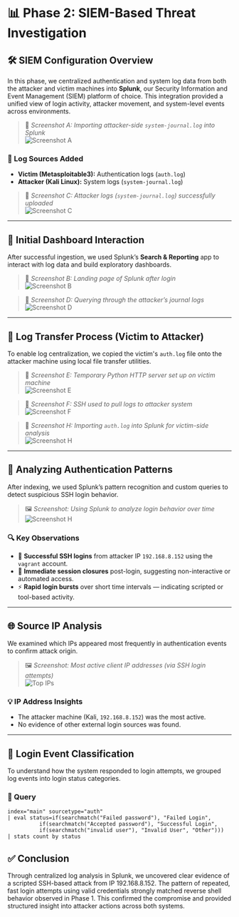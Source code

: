 # 📊 Phase 2: SIEM-Based Threat Investigation

## 🛠️ SIEM Configuration Overview

In this phase, we centralized authentication and system log data from both the attacker and victim machines into **Splunk**, our Security Information and Event Management (SIEM) platform of choice. This integration provided a unified view of login activity, attacker movement, and system-level events across environments.

> 📸 *Screenshot A: Importing attacker-side `system-journal.log` into Splunk*  
![Screenshot A](Screenshots/A.png)

### 📁 Log Sources Added
- **Victim (Metasploitable3):** Authentication logs (`auth.log`)
- **Attacker (Kali Linux):** System logs (`system-journal.log`)

> 📸 *Screenshot C: Attacker logs (`system-journal.log`) successfully uploaded*  
![Screenshot C](Screenshots/C.png)

---

## 🧭 Initial Dashboard Interaction

After successful ingestion, we used Splunk’s **Search & Reporting** app to interact with log data and build exploratory dashboards.

> 📸 *Screenshot B: Landing page of Splunk after login*  
![Screenshot B](Screenshots/B.png)

> 📸 *Screenshot D: Querying through the attacker’s journal logs*  
![Screenshot D](Screenshots/D.png)

---

## 🔁 Log Transfer Process (Victim to Attacker)

To enable log centralization, we copied the victim's `auth.log` file onto the attacker machine using local file transfer utilities.

> 📸 *Screenshot E: Temporary Python HTTP server set up on victim machine*  
![Screenshot E](Screenshots/E.png)

> 📸 *Screenshot F: SSH used to pull logs to attacker system*  
![Screenshot F](Screenshots/F.png)

> 📸 *Screenshot H: Importing `auth.log` into Splunk for victim-side analysis*  
![Screenshot H](Screenshots/H.png)

---

## 🔬 Analyzing Authentication Patterns

After indexing, we used Splunk’s pattern recognition and custom queries to detect suspicious SSH login behavior.

> 🖼️ *Screenshot: Using Splunk to analyze login behavior over time*  
![Screenshot H](Screenshots/attack_pattern.png)

### 🔍 Key Observations
- 🔐 **Successful SSH logins** from attacker IP `192.168.8.152` using the `vagrant` account.
- 🔄 **Immediate session closures** post-login, suggesting non-interactive or automated access.
- ⚡ **Rapid login bursts** over short time intervals — indicating scripted or tool-based activity.

---

## 🌐 Source IP Analysis

We examined which IPs appeared most frequently in authentication events to confirm attack origin.

> 🖼️ *Screenshot: Most active client IP addresses (via SSH login attempts)*  
![Top IPs](Screenshots/Mostaccessed_IPS.png)

### 💡 IP Address Insights
- The attacker machine (Kali, `192.168.8.152`) was the most active.
- No evidence of other external login sources was found.

---

## 📌 Login Event Classification

To understand how the system responded to login attempts, we grouped log events into login status categories.

### 🧾 Query
```spl
index="main" sourcetype="auth" 
| eval status=if(searchmatch("Failed password"), "Failed Login",
          if(searchmatch("Accepted password"), "Successful Login",
          if(searchmatch("invalid user"), "Invalid User", "Other")))
| stats count by status

```

## ✅ **Conclusion**

Through centralized log analysis in Splunk, we uncovered clear evidence of a scripted SSH-based attack from IP 192.168.8.152. The pattern of repeated, fast login attempts using valid credentials strongly matched reverse shell behavior observed in Phase 1. This confirmed the compromise and provided structured insight into attacker actions across both systems.

